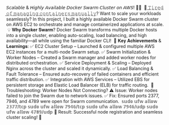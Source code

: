 𝘚𝘤𝘢𝘭𝘢𝘣𝘭𝘦 & 𝘏𝘪𝘨𝘩𝘭𝘺 𝘈𝘷𝘢𝘪𝘭𝘢𝘣𝘭𝘦 𝘋𝘰𝘤𝘬𝘦𝘳 𝘚𝘸𝘢𝘳𝘮 𝘊𝘭𝘶𝘴𝘵𝘦𝘳 𝘰𝘯 𝘈𝘞𝘚! 🚀🐳⁣
⁣
🚀 ̲𝚃̲̲𝚒̲̲𝚛̲̲𝚎̲̲𝚍̲ ̲𝚘̲̲𝚏̲ ̲𝚖̲̲𝚊̲̲𝚗̲̲𝚊̲̲𝚐̲̲𝚒̲̲𝚗̲̲𝚐̲ ̲𝚌̲̲𝚘̲̲𝚗̲̲𝚝̲̲𝚊̲̲𝚒̲̲𝚗̲̲𝚎̲̲𝚛̲̲𝚜̲ ̲𝚖̲̲𝚊̲̲𝚗̲̲𝚞̲̲𝚊̲̲𝚕̲̲𝚕̲̲𝚢̲? Want to scale your workloads seamlessly? In this project, I built a highly available Docker Swarm cluster on AWS EC2 to orchestrate and manage containerized applications at scale.⁣
⁣
💡 𝐖𝐡𝐲 𝐃𝐨𝐜𝐤𝐞𝐫 𝐒𝐰𝐚𝐫𝐦?⁣
Docker Swarm transforms multiple Docker hosts into a single cluster, enabling auto-scaling, load balancing, and high availability—all while using the familiar Docker CLI!⁣
⁣
🔹 𝐊𝐞𝐲 𝐀𝐜𝐡𝐢𝐞𝐯𝐞𝐦𝐞𝐧𝐭𝐬 & 𝐋𝐞𝐚𝐫𝐧𝐢𝐧𝐠𝐬:⁣
✅ EC2 Cluster Setup – Launched & configured multiple AWS EC2 instances for a multi-node Swarm setup.⁣
✅ Swarm Initialization & Worker Nodes – Created a Swarm manager and added worker nodes for distributed orchestration.⁣
✅ Service Deployment & Scaling – Deployed Nginx across the cluster and scaled it dynamically.⁣
✅ Load Balancing & Fault Tolerance – Ensured auto-recovery of failed containers and efficient traffic distribution.⁣
✅ Integration with AWS Services – Utilized EBS for persistent storage and Elastic Load Balancer (ELB) for traffic routing.⁣
⁣
🔧 Troubleshooting: Worker Nodes Not Connecting?⁣
⚠️ Issue: Worker nodes failed to join the Swarm due to network issues.⁣
✅ Fix: Ensured ports 2377, 7946, and 4789 were open for Swarm communication.⁣
⁣
𝕤𝕦𝕕𝕠 𝕦𝕗𝕨 𝕒𝕝𝕝𝕠𝕨 𝟚𝟛𝟟𝟟/𝕥𝕔𝕡⁣
𝕤𝕦𝕕𝕠 𝕦𝕗𝕨 𝕒𝕝𝕝𝕠𝕨 𝟟𝟡𝟜𝟞/𝕥𝕔𝕡⁣
𝕤𝕦𝕕𝕠 𝕦𝕗𝕨 𝕒𝕝𝕝𝕠𝕨 𝟟𝟡𝟜𝟞/𝕦𝕕𝕡⁣
𝕤𝕦𝕕𝕠 𝕦𝕗𝕨 𝕒𝕝𝕝𝕠𝕨 𝟜𝟟𝟠𝟡/𝕦𝕕𝕡⁣
🔹 Result: Successful node registration and seamless cluster scaling! 🚀⁣
⁣
